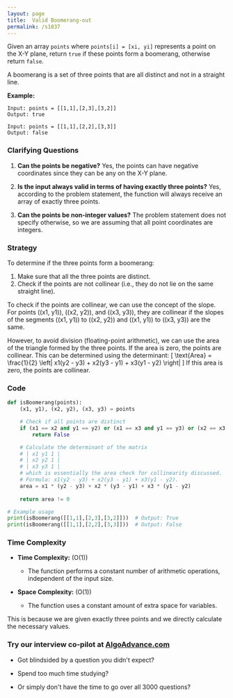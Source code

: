 ```yaml
---
layout: page
title:  Valid Boomerang-out
permalink: /s1037
---
```


Given an array `points` where `points[i] = [xi, yi]` represents a point on the X-Y plane, return `true` if these points form a boomerang, otherwise return `false`.

A boomerang is a set of three points that are all distinct and not in a straight line.

**Example:**
```
Input: points = [[1,1],[2,3],[3,2]]
Output: true

Input: points = [[1,1],[2,2],[3,3]]
Output: false
```

### Clarifying Questions

1. **Can the points be negative?**
   Yes, the points can have negative coordinates since they can be any on the X-Y plane.

2. **Is the input always valid in terms of having exactly three points?**
   Yes, according to the problem statement, the function will always receive an array of exactly three points.

3. **Can the points be non-integer values?**
   The problem statement does not specify otherwise, so we are assuming that all point coordinates are integers.

### Strategy

To determine if the three points form a boomerang:
1. Make sure that all the three points are distinct.
2. Check if the points are not collinear (i.e., they do not lie on the same straight line).

To check if the points are collinear, we can use the concept of the slope. For points \((x1, y1)\), \((x2, y2)\), and \((x3, y3)\), they are collinear if the slopes of the segments \((x1, y1)\) to \((x2, y2)\) and \((x1, y1)\) to \((x3, y3)\) are the same.

However, to avoid division (floating-point arithmetic), we can use the area of the triangle formed by the three points. If the area is zero, the points are collinear. This can be determined using the determinant:
\[
\text{Area} = \frac{1}{2} \left| x1(y2 - y3) + x2(y3 - y1) + x3(y1 - y2) \right|
\]
If this area is zero, the points are collinear.

### Code

```python
def isBoomerang(points):
    (x1, y1), (x2, y2), (x3, y3) = points

    # Check if all points are distinct
    if (x1 == x2 and y1 == y2) or (x1 == x3 and y1 == y3) or (x2 == x3 and y2 == y3):
        return False

    # Calculate the determinant of the matrix
    # | x1 y1 1 |
    # | x2 y2 1 |
    # | x3 y3 1 |
    # which is essentially the area check for collinearity discussed.
    # Formula: x1(y2 - y3) + x2(y3 - y1) + x3(y1 - y2).
    area = x1 * (y2 - y3) + x2 * (y3 - y1) + x3 * (y1 - y2)
    
    return area != 0

# Example usage
print(isBoomerang([[1,1],[2,3],[3,2]]))  # Output: True
print(isBoomerang([[1,1],[2,2],[3,3]]))  # Output: False
```

### Time Complexity

- **Time Complexity:** \(O(1)\)
  - The function performs a constant number of arithmetic operations, independent of the input size.
  
- **Space Complexity:** \(O(1)\)
  - The function uses a constant amount of extra space for variables. 

This is because we are given exactly three points and we directly calculate the necessary values.


### Try our interview co-pilot at [AlgoAdvance.com](https://algoAdvance.com)

- Got blindsided by a question you didn't expect?

- Spend too much time studying?

- Or simply don't have the time to go over all 3000 questions?

